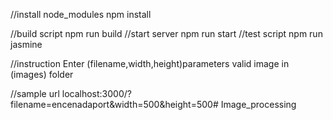 //install node_modules
npm install

//build script
npm run build
//start server
npm run start
//test script
npm run jasmine

//instruction
Enter (filename,width,height)parameters
valid image in (images) folder

//sample url
localhost:3000/?filename=encenadaport&width=500&height=500# Image_processing

